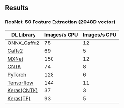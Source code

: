 ## Results

### ResNet-50 Feature Extraction (2048D vector)

| DL Library                               | Images/s GPU | Images/s CPU |
| ---------------------------------------- | ----------------- | ----------------- |
| [ONNX_Caffe2](ResNet50-Caffe(ONNX_PyTorch).ipynb)               | 75                | 12               |
| [Caffe2](ResNet50-Caffe2.ipynb)               | 69                | 5               |
| [MXNet](ResNet50-MXNet.ipynb)                 | 150                | 12               |
| [CNTK](ResNet50-CNTK.ipynb)                   | 74                | 8               |
| [PyTorch](ResNet50-PyTorch.ipynb)             | 128                | 6               |
| [Tensorflow](ResNet50-TF.ipynb)       | 144                | 11               |
| [Keras(CNTK)](ResNet50-Keras(CNTK).ipynb)      | 37                | 3               |
| [Keras(TF)](ResNet50-Keras(TF).ipynb)          | 93                | 5               |

